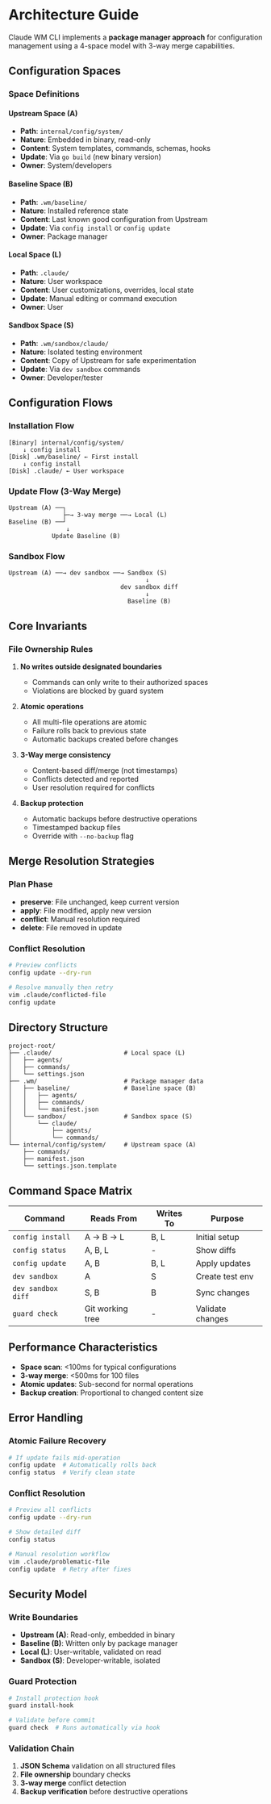 # Architecture Guide

Claude WM CLI implements a **package manager approach** for configuration management using a 4-space model with 3-way merge capabilities.

## Configuration Spaces

### Space Definitions

#### Upstream Space (A)
- **Path**: `internal/config/system/`
- **Nature**: Embedded in binary, read-only
- **Content**: System templates, commands, schemas, hooks
- **Update**: Via `go build` (new binary version)
- **Owner**: System/developers

#### Baseline Space (B)
- **Path**: `.wm/baseline/`
- **Nature**: Installed reference state
- **Content**: Last known good configuration from Upstream
- **Update**: Via `config install` or `config update`
- **Owner**: Package manager

#### Local Space (L)
- **Path**: `.claude/`
- **Nature**: User workspace
- **Content**: User customizations, overrides, local state
- **Update**: Manual editing or command execution
- **Owner**: User

#### Sandbox Space (S)
- **Path**: `.wm/sandbox/claude/`
- **Nature**: Isolated testing environment
- **Content**: Copy of Upstream for safe experimentation
- **Update**: Via `dev sandbox` commands
- **Owner**: Developer/tester

## Configuration Flows

### Installation Flow
```
[Binary] internal/config/system/
    ↓ config install
[Disk] .wm/baseline/ ← First install
    ↓ config install  
[Disk] .claude/ ← User workspace
```

### Update Flow (3-Way Merge)
```
Upstream (A) ──┐
               ├─→ 3-way merge ──→ Local (L)
Baseline (B) ──┘
                ↓
            Update Baseline (B)
```

### Sandbox Flow
```
Upstream (A) ──→ dev sandbox ──→ Sandbox (S)
                                      ↓
                               dev sandbox diff
                                      ↓
                                 Baseline (B)
```

## Core Invariants

### File Ownership Rules
1. **No writes outside designated boundaries**
   - Commands can only write to their authorized spaces
   - Violations are blocked by guard system

2. **Atomic operations**
   - All multi-file operations are atomic
   - Failure rolls back to previous state
   - Automatic backups created before changes

3. **3-Way merge consistency**
   - Content-based diff/merge (not timestamps)
   - Conflicts detected and reported
   - User resolution required for conflicts

4. **Backup protection**
   - Automatic backups before destructive operations
   - Timestamped backup files
   - Override with `--no-backup` flag

## Merge Resolution Strategies

### Plan Phase
- **preserve**: File unchanged, keep current version
- **apply**: File modified, apply new version
- **conflict**: Manual resolution required
- **delete**: File removed in update

### Conflict Resolution
```bash
# Preview conflicts
config update --dry-run

# Resolve manually then retry
vim .claude/conflicted-file
config update
```

## Directory Structure

```
project-root/
├── .claude/                    # Local space (L)
│   ├── agents/
│   ├── commands/
│   └── settings.json
├── .wm/                        # Package manager data
│   ├── baseline/               # Baseline space (B)
│   │   ├── agents/
│   │   ├── commands/
│   │   └── manifest.json
│   └── sandbox/                # Sandbox space (S)
│       └── claude/
│           ├── agents/
│           └── commands/
└── internal/config/system/     # Upstream space (A)
    ├── commands/
    ├── manifest.json
    └── settings.json.template
```

## Command Space Matrix

| Command | Reads From | Writes To | Purpose |
|---------|------------|-----------|----------|
| `config install` | A → B → L | B, L | Initial setup |
| `config status` | A, B, L | - | Show diffs |
| `config update` | A, B | B, L | Apply updates |
| `dev sandbox` | A | S | Create test env |
| `dev sandbox diff` | S, B | B | Sync changes |
| `guard check` | Git working tree | - | Validate changes |

## Performance Characteristics

- **Space scan**: <100ms for typical configurations
- **3-way merge**: <500ms for 100 files
- **Atomic updates**: Sub-second for normal operations
- **Backup creation**: Proportional to changed content size

## Error Handling

### Atomic Failure Recovery
```bash
# If update fails mid-operation
config update  # Automatically rolls back
config status  # Verify clean state
```

### Conflict Resolution
```bash
# Preview all conflicts
config update --dry-run

# Show detailed diff
config status

# Manual resolution workflow
vim .claude/problematic-file
config update  # Retry after fixes
```

## Security Model

### Write Boundaries
- **Upstream (A)**: Read-only, embedded in binary
- **Baseline (B)**: Written only by package manager
- **Local (L)**: User-writable, validated on read
- **Sandbox (S)**: Developer-writable, isolated

### Guard Protection
```bash
# Install protection hook
guard install-hook

# Validate before commit
guard check  # Runs automatically via hook
```

### Validation Chain
1. **JSON Schema** validation on all structured files
2. **File ownership** boundary checks
3. **3-way merge** conflict detection
4. **Backup verification** before destructive operations